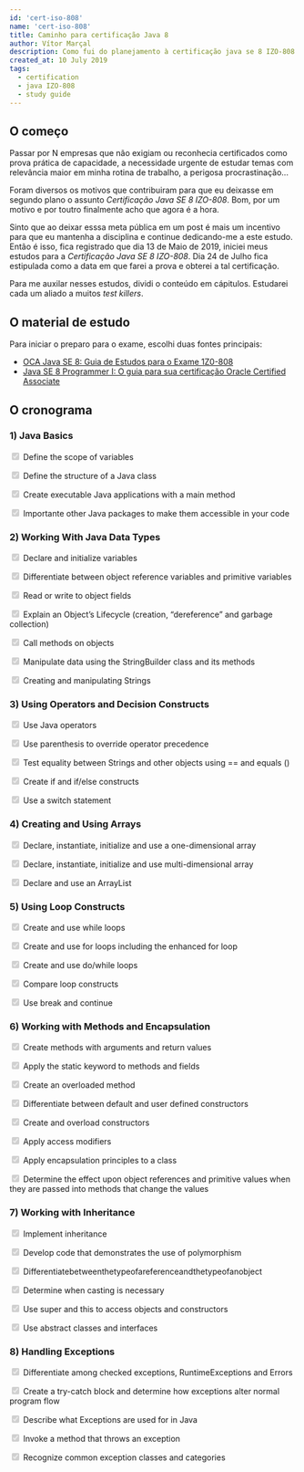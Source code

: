 ```yaml
---
id: 'cert-iso-808'
name: 'cert-iso-808'
title: Caminho para certificação Java 8
author: Vítor Marçal
description: Como fui do planejamento à certificação java se 8 IZO-808
created_at: 10 July 2019
tags:
  - certification
  - java IZO-808
  - study guide
---
```

## O começo

Passar por N empresas que não exigiam ou reconhecia certificados como prova prática de capacidade, a necessidade urgente de estudar temas com relevância maior em minha rotina de trabalho, a perigosa procrastinação...

Foram diversos os motivos que contribuiram para que eu deixasse em segundo plano o assunto *Certificação Java SE 8 IZO-808*.
Bom, por um motivo e por toutro finalmente acho que agora é a hora.

Sinto que ao deixar esssa meta pública em um post é mais um incentivo para que eu mantenha a disciplina e continue dedicando-me a este estudo.
Então é isso, fica registrado que dia 13 de Maio de 2019, iniciei meus estudos para a *Certificação Java SE 8 IZO-808*. 
Dia 24 de Julho fica estipulada como a data em que farei a prova e obterei a tal certificação.

Para me auxilar nesses estudos, dividi o conteúdo em cápitulos. Estudarei cada um aliado a muitos *test killers*.

## O material de estudo

Para iniciar o preparo para o exame, escolhi duas fontes principais:

  - <a href="https://www.amazon.com.br/gp/product/8582604769/ref=ppx_yo_dt_b_asin_title_o02_s00?ie=UTF8&psc=1" target="_blank" rel="noopener noreferrer">OCA Java SE 8: Guia de Estudos para o Exame 1Z0-808</a>
  - <a href="https://ler.amazon.com.br/kp/embed?asin=B019NGYH8W&preview=newtab&linkCode=kpe&ref_=cm_sw_r_kb_dp_lkaaDbD2ZHTTR" target="_blank" rel="noopener noreferrer">Java SE 8 Programmer I: O guia para sua certificação Oracle Certified Associate</a>

## O cronograma 

### 1) Java Basics

 <input type="checkbox" checked disabled> Define the scope of variables
 
 <input type="checkbox" checked disabled> Define the structure of a Java class
 
 <input type="checkbox" checked disabled> Create executable Java applications with a main method
 
 <input type="checkbox" checked disabled> Importante other Java packages to make them accessible in your code
 
### 2) Working With Java Data Types
 
 
 <input type="checkbox" checked disabled> Declare and initialize variables
 
 <input type="checkbox" checked disabled> Differentiate between object reference variables and primitive variables
 
 <input type="checkbox" checked disabled> Read or write to object fields
 
 <input type="checkbox" checked disabled> Explain an Object’s Lifecycle (creation, “dereference” and garbage  collection)
 
 <input type="checkbox" checked disabled> Call methods on objects
 
 <input type="checkbox" checked disabled> Manipulate data using the StringBuilder class and its methods
 
 <input type="checkbox" checked disabled> Creating and manipulating Strings
 
 
### 3) Using Operators and Decision Constructs
 
 
 <input type="checkbox" checked disabled> Use Java operators
 
 <input type="checkbox" checked disabled> Use parenthesis to override operator precedence
 
 <input type="checkbox" checked disabled> Test equality between Strings and other objects using == and equals ()
 
 <input type="checkbox" checked disabled> Create if and if/else constructs
 
 <input type="checkbox" checked disabled> Use a switch statement
 
 
### 4) Creating and Using Arrays
 
 
 <input type="checkbox" checked disabled> Declare, instantiate, initialize and use a one-dimensional array
 
 <input type="checkbox" checked disabled> Declare, instantiate, initialize and use multi-dimensional array
 
 <input type="checkbox" checked disabled> Declare and use an ArrayList
 
 
### 5) Using Loop Constructs
 
 
 <input type="checkbox" checked disabled> Create and use while loops
 
 <input type="checkbox" checked disabled> Create and use for loops including the enhanced for loop
 
 <input type="checkbox" checked disabled> Create and use do/while loops
 
 <input type="checkbox" checked disabled> Compare loop constructs
 
 <input type="checkbox" checked disabled> Use break and continue
 
 
### 6) Working with Methods and Encapsulation
 
 
 <input type="checkbox" checked disabled> Create methods with arguments and return values
 
 <input type="checkbox" checked disabled> Apply the static keyword to methods and fields
 
 <input type="checkbox" checked disabled> Create an overloaded method
 
 <input type="checkbox" checked disabled> Differentiate between default and user defined constructors
 
 <input type="checkbox" checked disabled> Create and overload constructors
 
 <input type="checkbox" checked disabled> Apply access modifiers
 
 <input type="checkbox" checked disabled> Apply encapsulation principles to a class
 
 <input type="checkbox" checked disabled> Determine the effect upon object references and primitive values  when they are passed into methods that change the values
 
 
### 7) Working with Inheritance
 
 
 <input type="checkbox" checked disabled> Implement inheritance
 
 <input type="checkbox" checked disabled> Develop code that demonstrates the use of polymorphism
 
 <input type="checkbox" checked disabled> Differentiatebetweenthetypeofareferenceandthetypeofanobject
 
 <input type="checkbox" checked disabled> Determine when casting is necessary
 
 <input type="checkbox" checked disabled> Use super and this to access objects and constructors
 
 <input type="checkbox" checked disabled> Use abstract classes and interfaces
 
 
### 8) Handling Exceptions
  
 <input type="checkbox" checked disabled> Differentiate among checked exceptions, RuntimeExceptions and  Errors
 
 <input type="checkbox" checked disabled> Create a try-catch block and determine how exceptions alter normal  program flow
 
 <input type="checkbox" checked disabled> Describe what Exceptions are used for in Java
 
 <input type="checkbox" checked disabled> Invoke a method that throws an exception
 
 <input type="checkbox" checked disabled> Recognize common exception classes and categories
